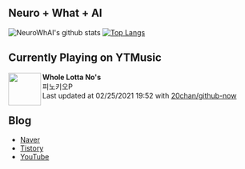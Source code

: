 ## Neuro + What + AI

![NeuroWhAI's github stats](https://github-readme-stats.vercel.app/api?username=neurowhai&count_private=true&show_icons=true)
[![Top Langs](https://github-readme-stats.vercel.app/api/top-langs/?username=neurowhai&layout=compact)](https://github.com/anuraghazra/github-readme-stats)

## Currently Playing on YTMusic

[<img align="left" height="65" src="https://lh3.googleusercontent.com/P0Rj7nbaXpIAdCS_eX8LzOi7O_l2pck_zGqmooos5AhuU-uq2LxiGZGyv6pAyyjXki7MF_GqsNPZUS1D">](https://music.youtube.com/channel/UC5wuMuauYXlJWp0_LZyWG1w)

**Whole Lotta No's**  
피노키오P  
Last updated at 02/25/2021 19:52 with [20chan/github-now](https://github.com/20chan/github-now)

## Blog

- [Naver](http://blog.naver.com/neurowhai)
- [Tistory](http://neurowhai.tistory.com/)
- [YouTube](https://www.youtube.com/channel/UCB_v1xU6laBHOeH6z4L-Mtw)
